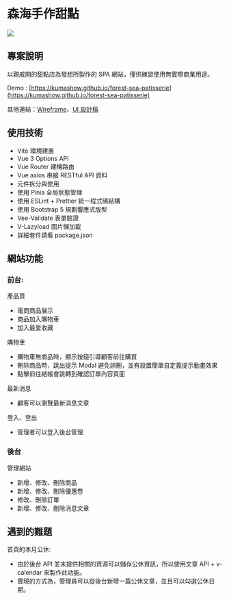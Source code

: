 # 森海手作甜點
![](https://i.imgur.com/UctDcM2.png)
## 專案說明
以親戚開的甜點店為發想所製作的 SPA 網站，僅供練習使用無實際商業用途。

Demo : [https://kumashow.github.io/forest-sea-patisserie](https://kumashow.github.io/forest-sea-patisserie)

其他連結：[Wireframe](https://whimsical.com/vue-3-AzcKcb1DdLpVkKxDQTt6vg)、[UI 設計稿](https://www.figma.com/file/C6Oq3oQk6VvkhKxGdnLaXl/%E6%A3%AE%E6%B5%B7%E6%89%8B%E4%BD%9C%E7%94%9C%E9%BB%9E?node-id=0-1&t=IcSGzn4E2DshpOpK-0)

## 使用技術

* Vite 環境建置
* Vue 3 Options API
* Vue Router 建構路由
* Vue axios 串接 RESTful API 資料
* 元件拆分與使用
* 使用 Pinia 全局狀態管理
* 使用 ESLint + Prettier 統一程式碼結構
* 使用 Bootstrap 5 規劃響應式版型
* Vee-Validate 表單驗證
* V-Lazyload 圖片懶加載
* 詳細套件請看 package.json

## 網站功能

### 前台:

產品頁
  * 電商商品展示
  * 商品加入購物車
  * 加入最愛收藏

購物車
  * 購物車無商品時，顯示按鈕引導顧客前往購買
  * 刪除商品時，跳出提示 Modal 避免誤刪，並有設置簡單自定義提示動畫效果
  * 點擊前往結帳會跳轉到確認訂單內容頁面

最新消息
  * 顧客可以瀏覽最新消息文章

登入、登出
  * 管理者可以登入後台管理
  
### 後台

管理網站
  * 新增、修改、刪除商品
  * 新增、修改、刪除優惠卷
  * 修改、刪除訂單
  * 新增、修改、刪除消息文章

## 遇到的難題
  
首頁的本月公休: 
  * 由於後台 API 並未提供相關的資源可以儲存公休資訊，所以使用文章 API + v-calendar 來製作此功能。
  * 實現的方式為，管理員可以從後台新增一篇公休文章，並且可以勾選公休日期。
